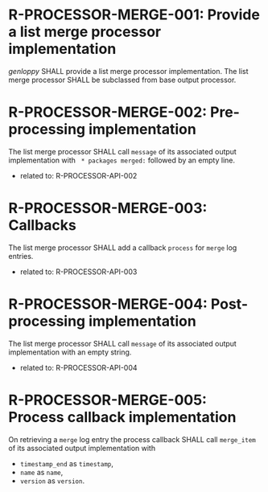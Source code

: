 # R-PROCESSOR-MERGE-001: Provide a list merge processor implementation #
*genloppy* SHALL provide a list merge processor implementation.
The list merge processor SHALL be subclassed from base output processor.

# R-PROCESSOR-MERGE-002: Pre-processing implementation #
The list merge processor SHALL call `message` of its associated output implementation with ` * packages merged:` followed by an empty line.

*   related to: R-PROCESSOR-API-002

# R-PROCESSOR-MERGE-003: Callbacks #
The list merge processor SHALL add a callback `process` for `merge` log entries.

*   related to: R-PROCESSOR-API-003

# R-PROCESSOR-MERGE-004: Post-processing implementation #
The list merge processor SHALL call `message` of its associated output implementation with an empty string.

*   related to: R-PROCESSOR-API-004

# R-PROCESSOR-MERGE-005: Process callback implementation #
On retrieving a `merge` log entry the process callback SHALL call `merge_item` of its associated output implementation with
-   `timestamp_end` as `timestamp`,
-   `name` as `name`,
-   `version` as `version`.
